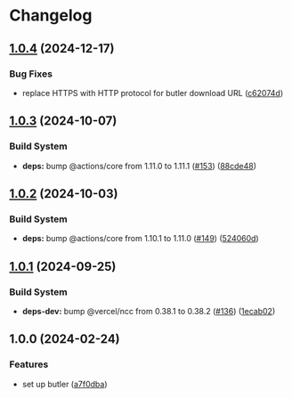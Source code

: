 # Changelog

## [1.0.4](https://github.com/remarkablegames/setup-butler/compare/v1.0.3...v1.0.4) (2024-12-17)


### Bug Fixes

* replace HTTPS with HTTP protocol for butler download URL ([c62074d](https://github.com/remarkablegames/setup-butler/commit/c62074d41cdfa96aba99cf1c33e9a694bf0626e1))

## [1.0.3](https://github.com/remarkablegames/setup-butler/compare/v1.0.2...v1.0.3) (2024-10-07)


### Build System

* **deps:** bump @actions/core from 1.11.0 to 1.11.1 ([#153](https://github.com/remarkablegames/setup-butler/issues/153)) ([88cde48](https://github.com/remarkablegames/setup-butler/commit/88cde48316853fd05e76a8c097aeca11b6aaa655))

## [1.0.2](https://github.com/remarkablegames/setup-butler/compare/v1.0.1...v1.0.2) (2024-10-03)


### Build System

* **deps:** bump @actions/core from 1.10.1 to 1.11.0 ([#149](https://github.com/remarkablegames/setup-butler/issues/149)) ([524060d](https://github.com/remarkablegames/setup-butler/commit/524060d68113a76adc4c3d005c67dd1c57fc2368))

## [1.0.1](https://github.com/remarkablegames/setup-butler/compare/v1.0.0...v1.0.1) (2024-09-25)


### Build System

* **deps-dev:** bump @vercel/ncc from 0.38.1 to 0.38.2 ([#136](https://github.com/remarkablegames/setup-butler/issues/136)) ([1ecab02](https://github.com/remarkablegames/setup-butler/commit/1ecab023f6f197fb1e3b2dce33cb551cc97888d8))

## 1.0.0 (2024-02-24)


### Features

* set up butler ([a7f0dba](https://github.com/remarkablegames/setup-butler/commit/a7f0dba920a8897395f95c60cfb0e42e39b563a4))
